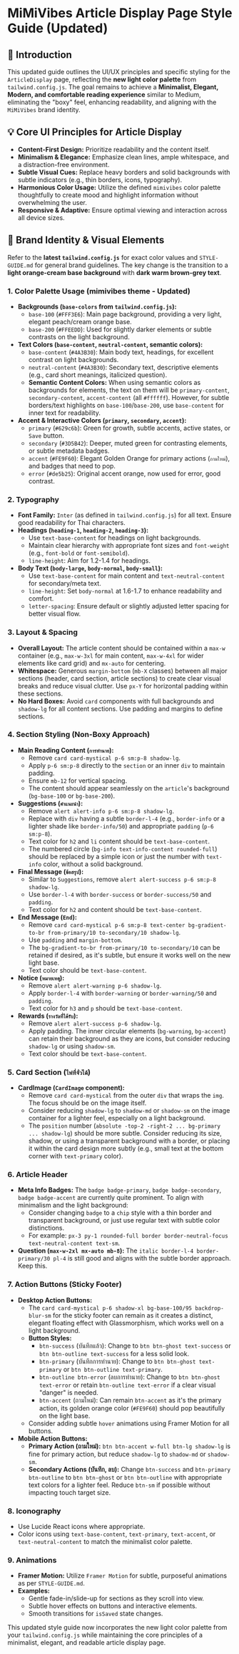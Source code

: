 # MiMiVibes Article Display Page Style Guide (Updated)

## 📍 Introduction

This updated guide outlines the UI/UX principles and specific styling for the `ArticleDisplay` page, reflecting the **new light color palette** from `tailwind.config.js`. The goal remains to achieve a **Minimalist, Elegant, Modern, and comfortable reading experience** similar to Medium, eliminating the "boxy" feel, enhancing readability, and aligning with the `MiMiVibes` brand identity.

## 💡 Core UI Principles for Article Display

- **Content-First Design:** Prioritize readability and the content itself.
- **Minimalism & Elegance:** Emphasize clean lines, ample whitespace, and a distraction-free environment.
- **Subtle Visual Cues:** Replace heavy borders and solid backgrounds with subtle indicators (e.g., thin borders, icons, typography).
- **Harmonious Color Usage:** Utilize the defined `mimivibes` color palette thoughtfully to create mood and highlight information without overwhelming the user.
- **Responsive & Adaptive:** Ensure optimal viewing and interaction across all device sizes.

## 🎨 Brand Identity & Visual Elements

Refer to the **latest `tailwind.config.js`** for exact color values and `STYLE-GUIDE.md` for general brand guidelines. The key change is the transition to a **light orange-cream base background** with **dark warm brown-grey text**.

### 1. Color Palette Usage (mimivibes theme - **Updated**)

- **Backgrounds (`base-colors` from `tailwind.config.js`):**
  - `base-100` (`#FFF3E6`): Main page background, providing a very light, elegant peach/cream orange base.
  - `base-200` (`#FFEEDD`): Used for slightly darker elements or subtle contrasts on the light background.
- **Text Colors (`base-content`, `neutral-content`, semantic colors):**
  - `base-content` (`#4A3B30`): Main body text, headings, for excellent contrast on light backgrounds.
  - `neutral-content` (`#4A3B30`): Secondary text, descriptive elements (e.g., card short meanings, italicized question).
  - **Semantic Content Colors:** When using semantic colors as backgrounds for elements, the text on them will be `primary-content`, `secondary-content`, `accent-content` (all `#ffffff`). However, for subtle borders/text highlights on `base-100`/`base-200`, use `base-content` for inner text for readability.
- **Accent & Interactive Colors (`primary`, `secondary`, `accent`):**
  - `primary` (`#629c6b`): Green for growth, subtle accents, active states, or `Save` button.
  - `secondary` (`#3D5B42`): Deeper, muted green for contrasting elements, or subtle metadata badges.
  - `accent` (`#FE9F60`): Elegant Golden Orange for primary actions (`ถามใหม่`), and badges that need to pop.
  - `error` (`#de5b25`): Original accent orange, now used for error, good contrast.

### 2. Typography

- **Font Family:** `Inter` (as defined in `tailwind.config.js`) for all text. Ensure good readability for Thai characters.
- **Headings (`heading-1`, `heading-2`, `heading-3`):**
  - Use `text-base-content` for headings on light backgrounds.
  - Maintain clear hierarchy with appropriate font sizes and `font-weight` (e.g., `font-bold` or `font-semibold`).
  - `line-height`: Aim for 1.2-1.4 for headings.
- **Body Text (`body-large`, `body-normal`, `body-small`):**
  - Use `text-base-content` for main content and `text-neutral-content` for secondary/meta text.
  - `line-height`: Set `body-normal` at 1.6-1.7 to enhance readability and comfort.
  - `letter-spacing`: Ensure default or slightly adjusted letter spacing for better visual flow.

### 3. Layout & Spacing

- **Overall Layout:** The article content should be contained within a `max-w` container (e.g., `max-w-3xl` for main content, `max-w-4xl` for wider elements like card grid) and `mx-auto` for centering.
- **Whitespace:** Generous `margin-bottom` (`mb-X` classes) between all major sections (header, card section, article sections) to create clear visual breaks and reduce visual clutter. Use `px-Y` for horizontal padding within these sections.
- **No Hard Boxes:** Avoid `card` components with full backgrounds and `shadow-lg` for all content sections. Use padding and margins to define sections.

### 4. Section Styling (Non-Boxy Approach)

- **Main Reading Content (`การทำนาย`):**
  - Remove `card card-mystical p-6 sm:p-8 shadow-lg`.
  - Apply `p-6 sm:p-8` directly to the `section` or an inner `div` to maintain padding.
  - Ensure `mb-12` for vertical spacing.
  - The content should appear seamlessly on the `article`'s background (`bg-base-100` or `bg-base-200`).
- **Suggestions (`คำแนะนำ`):**
  - Remove `alert alert-info p-6 sm:p-8 shadow-lg`.
  - Replace with `div` having a subtle `border-l-4` (e.g., `border-info` or a lighter shade like `border-info/50`) and appropriate `padding` (`p-6 sm:p-8`).
  - Text color for `h2` and `li` content should be `text-base-content`.
  - The numbered circle (`bg-info text-info-content rounded-full`) should be replaced by a simple icon or just the number with `text-info` color, without a solid background.
- **Final Message (`ข้อสรุป`):**
  - Similar to `Suggestions`, remove `alert alert-success p-6 sm:p-8 shadow-lg`.
  - Use `border-l-4` with `border-success` or `border-success/50` and `padding`.
  - Text color for `h2` and content should be `text-base-content`.
- **End Message (`End`):**
  - Remove `card card-mystical p-6 sm:p-8 text-center bg-gradient-to-br from-primary/10 to-secondary/10 shadow-lg`.
  - Use `padding` and `margin-bottom`.
  - The `bg-gradient-to-br from-primary/10 to-secondary/10` can be retained if desired, as it's subtle, but ensure it works well on the new light base.
  - Text color should be `text-base-content`.
- **Notice (`หมายเหตุ`):**
  - Remove `alert alert-warning p-6 shadow-lg`.
  - Apply `border-l-4` with `border-warning` or `border-warning/50` and `padding`.
  - Text color for `h3` and `p` should be `text-base-content`.
- **Rewards (`รางวัลที่ได้รับ`):**
  - Remove `alert alert-success p-6 shadow-lg`.
  - Apply padding. The inner circular elements (`bg-warning`, `bg-accent`) can retain their background as they are icons, but consider reducing `shadow-lg` or using `shadow-sm`.
  - Text color should be `text-base-content`.

### 5. Card Section (`ไพ่ที่จั่วได้`)

- **CardImage (`CardImage` component):**
  - Remove `card card-mystical` from the outer `div` that wraps the `img`. The focus should be on the image itself.
  - Consider reducing `shadow-lg` to `shadow-md` or `shadow-sm` on the image container for a lighter feel, especially on a light background.
  - The `position` number (`absolute -top-2 -right-2 ... bg-primary ... shadow-lg`) should be more subtle. Consider reducing its size, shadow, or using a transparent background with a border, or placing it within the card design more subtly (e.g., small text at the bottom corner with `text-primary` color).

### 6. Article Header

- **Meta Info Badges:** The `badge badge-primary`, `badge badge-secondary`, `badge badge-accent` are currently quite prominent. To align with minimalism and the light background:
  - Consider changing `badge` to a `chip` style with a thin border and transparent background, or just use regular text with subtle color distinctions.
  - For example: `px-3 py-1 rounded-full border border-neutral-focus text-neutral-content text-sm`.
- **Question (`max-w-2xl mx-auto mb-8`):** The `italic border-l-4 border-primary/30 pl-4` is still good and aligns with the subtle border approach. Keep this.

### 7. Action Buttons (Sticky Footer)

- **Desktop Action Buttons:**
  - The `card card-mystical p-6 shadow-xl bg-base-100/95 backdrop-blur-sm` for the sticky footer can remain as it creates a distinct, elegant floating effect with Glassmorphism, which works well on a light background.
  - **Button Styles:**
    - `btn-success` (บันทึกแล้ว): Change to `btn btn-ghost text-success` or `btn btn-outline text-success` for a less solid look.
    - `btn-primary` (บันทึกการทำนาย): Change to `btn btn-ghost text-primary` or `btn btn-outline text-primary`.
    - `btn-outline btn-error` (ลบการทำนาย): Change to `btn btn-ghost text-error` or retain `btn-outline text-error` if a clear visual "danger" is needed.
    - `btn-accent` (ถามใหม่): Can remain `btn-accent` as it's the primary action, its golden orange color (`#FE9F60`) should pop beautifully on the light base.
  - Consider adding subtle `hover` animations using Framer Motion for all buttons.
- **Mobile Action Buttons:**
  - **Primary Action (ถามใหม่):** `btn btn-accent w-full btn-lg shadow-lg` is fine for primary action, but reduce `shadow-lg` to `shadow-md` or `shadow-sm`.
  - **Secondary Actions (บันทึก, ลบ):** Change `btn-success` and `btn-primary btn-outline` to `btn btn-ghost` or `btn btn-outline` with appropriate text colors for a lighter feel. Reduce `btn-sm` if possible without impacting touch target size.

### 8. Iconography

- Use Lucide React icons where appropriate.
- Color icons using `text-base-content`, `text-primary`, `text-accent`, or `text-neutral-content` to match the minimalist color palette.

### 9. Animations

- **Framer Motion:** Utilize `Framer Motion` for subtle, purposeful animations as per `STYLE-GUIDE.md`.
- **Examples:**
  - Gentle fade-in/slide-up for sections as they scroll into view.
  - Subtle hover effects on buttons and interactive elements.
  - Smooth transitions for `isSaved` state changes.

This updated style guide now incorporates the new light color palette from your `tailwind.config.js` while maintaining the core principles of a minimalist, elegant, and readable article display page.
